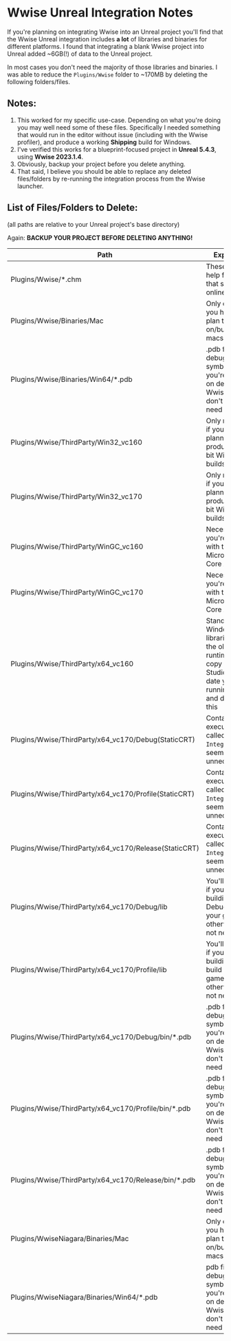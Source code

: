 # Wwise Unreal Integration Notes
If you're planning on integrating Wwise into an Unreal project you'll find that the Wwise Unreal integration includes **a lot** of libraries and binaries for different platforms. I found that integrating a blank Wwise project into Unreal added ~6GB(!) of data to the Unreal project.

In most cases you don't need the majority of those libraries and binaries. I was able to reduce the `Plugins/Wwise` folder to ~170MB by deleting the following folders/files.

## Notes:
1. This worked for my specific use-case. Depending on what you're doing you may well need some of these files. Specifically I needed something that would run in the editor without issue (including with the Wwise profiler), and produce a working **Shipping** build for Windows.
2. I've verified this works for a blueprint-focused project in **Unreal 5.4.3**, using **Wwise 2023.1.4**.
3. Obviously, backup your project before you delete anything.
4. That said, I believe you should be able to replace any deleted files/folders by re-running the integration process from the Wwise launcher.

## List of Files/Folders to Delete:
(all paths are relative to your Unreal project's base directory)

Again: **BACKUP YOUR PROJECT BEFORE DELETING ANYTHING!**

|Path                                                   |Explanation|
|-------------------------------------------------------|-----------|
|Plugins/Wwise/\*.chm									|These are just help files; all of that stuff is online anyway|
|Plugins/Wwise/Binaries/Mac								|Only delete if you have no plan to work on/build for macs|
|Plugins/Wwise/Binaries/Win64/*.pdb						|.pdb files are debugging symbols; unless you're planning on debugging Wwise itself I don't think you need these|
|Plugins/Wwise/ThirdParty/Win32_vc160					|Only necessary if you're planning on producing 32-bit Windows builds|
|Plugins/Wwise/ThirdParty/Win32_vc170					|Only necessary if you're planning on producing 32-bit Windows builds|
|Plugins/Wwise/ThirdParty/WinGC_vc160					|Necessary if you're working with the Microsoft Game Core API|
|Plugins/Wwise/ThirdParty/WinGC_vc170					|Necessary if you're working with the Microsoft Game Core API|
|Plugins/Wwise/ThirdParty/x64_vc160						|Standard 64-bit Windows libraries, but for the older vc160 runtime. If your copy of Visual Studio is up to date you'll be running vc170, and don't need this|
|Plugins/Wwise/ThirdParty/x64_vc170/Debug(StaticCRT)	|Contains an executable called `IntegrationDemo`; seems unnecessary|
|Plugins/Wwise/ThirdParty/x64_vc170/Profile(StaticCRT)	|Contains an executable called `IntegrationDemo`; seems unnecessary|
|Plugins/Wwise/ThirdParty/x64_vc170/Release(StaticCRT)	|Contains an executable called `IntegrationDemo`; seems unnecessary|
|Plugins/Wwise/ThirdParty/x64_vc170/Debug/lib			|You'll need this if you plan on building a Debug build of your game, but otherwise it's not necessary|
|Plugins/Wwise/ThirdParty/x64_vc170/Profile/lib			|You'll need this if you plan on building a Profile build of your game, but otherwise it's not necessary|
|Plugins/Wwise/ThirdParty/x64_vc170/Debug/bin/\*.pdb	|.pdb files are debugging symbols; unless you're planning on debugging Wwise itself I don't think you need these|
|Plugins/Wwise/ThirdParty/x64_vc170/Profile/bin/\*.pdb	|.pdb files are debugging symbols; unless you're planning on debugging Wwise itself I don't think you need these|
|Plugins/Wwise/ThirdParty/x64_vc170/Release/bin/\*.pdb	|.pdb files are debugging symbols; unless you're planning on debugging Wwise itself I don't think you need these|
|Plugins/WwiseNiagara/Binaries/Mac						|Only delete if you have no plan to work on/build for macs|
|Plugins/WwiseNiagara/Binaries/Win64/\*.pdb				|pdb files are debugging symbols; unless you're planning on debugging Wwise itself I don't think you need these|
